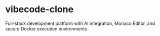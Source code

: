 # vibecode-clone
Full-stack development platform with AI integration, Monaco Editor, and secure Docker execution environments
